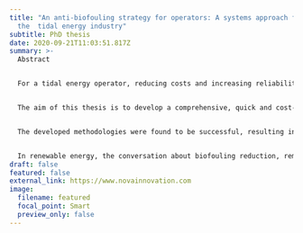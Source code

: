 ```yaml
---
title: "An anti-biofouling strategy for operators: A systems approach for
  the  tidal energy industry"
subtitle: PhD thesis
date: 2020-09-21T11:03:51.817Z
summary: >-
  Abstract


  For a tidal energy operator, reducing costs and increasing reliability are paramount to delivering competitive renewable energy. This can be done in part by considering antibiofouling solutions: the reduction, removal and recording of associated marine organisms which can impact numerous turbine operations, such as obstructing heat exchange or increasing blade drag, and can provoke environmental concerns.


  The aim of this thesis is to develop a comprehensive, quick and cost-effective antibiofouling approach for renewable energy operators, in collaboration with the tidal turbine developer Nova Innovation. Novel methodologies are needed for the operator to compare antifouling coatings, investigate biofouling removal intervals and record biofouling for engineering purposes and in relation to the potential presence of alien invasive species. A three stage anti-biofouling strategy for non-scientific turbine operators has been developed and tested in the high-flow environment of Shetland. Firstly, three frames were designed to enable four field experiments for the comparison of antifouling solution settlement panels. Secondly, basic image analysis was applied to underwater camera thumbnails to investigate biofouling amount and the preferred turbine cleaning season. Thirdly, 3D photogrammetry was employed for capturing and saving biofouling information from recovered turbines.


  The developed methodologies were found to be successful, resulting in a novel and practical anti-biofouling approach for renewable energy operators. Specific outcomes include (1) preferred coatings for turbines off Shetland: a silicone coating was the preferred blade coating and a copper coating was the preferred coating for the heat exchanger, (2) an estimation of turbine fouling in the Shetland location (given the current coating) resulting in a cleaning schedule suggestion of once every 1.5 years, (3) a 3D turbine model of millimetre accuracy for alien invasive species analysis, and (4) an observation regarding turbine heat distribution, suggesting that in particular warmer areas increase the amount of biofouling on turbines.


  In renewable energy, the conversation about biofouling reduction, removal and recording processes has only just begun. The tasks of linking theoretical results back to true turbine fouling, steps towards automating biofouling image analyses and integrating the approach into the company workflow are presented as future work.
draft: false
featured: false
external_link: https://www.novainnovation.com
image:
  filename: featured
  focal_point: Smart
  preview_only: false
---
```

